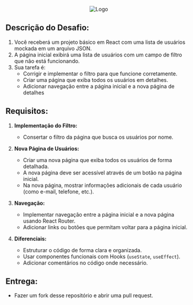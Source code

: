 <p align="center">
  <img src="./src/images/fullbar.svg" alt="Logo" />
</p>

## Descrição do Desafio:

1. Você receberá um projeto básico em React com uma lista de usuários mockada em um arquivo JSON.
2. A página inicial exibirá uma lista de usuários com um campo de filtro que não está funcionando.
3. Sua tarefa é:
   - Corrigir e implementar o filtro para que funcione corretamente.
   - Criar uma página que exiba todos os usuários em detalhes.
   - Adicionar navegação entre a página inicial e a nova página de detalhes

## Requisitos:

1. **Implementação do Filtro:**

   - Consertar o filtro da página que busca os usuários por nome.

2. **Nova Página de Usuários:**

   - Criar uma nova página que exiba todos os usuários de forma detalhada.
   - A nova página deve ser acessível através de um botão na página inicial.
   - Na nova página, mostrar informações adicionais de cada usuário (como e-mail, telefone, etc.).

3. **Navegação:**

   - Implementar navegação entre a página inicial e a nova página usando React Router.
   - Adicionar links ou botões que permitam voltar para a página inicial.

4. **Diferenciais:**
   - Estruturar o código de forma clara e organizada.
   - Usar componentes funcionais com Hooks (`useState`, `useEffect`).
   - Adicionar comentários no código onde necessário.

## Entrega:

- Fazer um fork desse repositório e abrir uma pull request.
